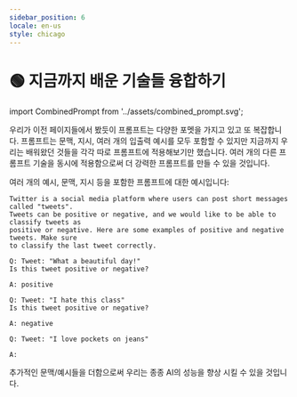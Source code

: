 ```yaml
---
sidebar_position: 6
locale: en-us
style: chicago
---
```


# 🟢 지금까지 배운 기술들 융합하기

import CombinedPrompt from '../assets/combined_prompt.svg';


<div style={{textAlign: 'center'}}>
  <CombinedPrompt style={{width:"500px",height:"300px",verticalAlign:"top"}}/>
</div>

우리가 이전 페이지들에서 봤듯이 프롬프트는 다양한 포멧을 가지고 있고 또 복잡합니다. 프롬프트는 문맥, 지시, 여러 개의 입출력 예시를 모두 포함할 수 있지만 지금까지 우리는 배워왔던 것들을 각각 따로 프롬프트에 적용해보기만 했습니다. 여러 개의 다른 프롬프트 기술을 동시에 적용함으로써 더 강력한 프롬프트를 만들 수 있을 것입니다.

여러 개의 예시, 문맥, 지시 등을 포함한 프롬프트에 대한 예시입니다:

```text
Twitter is a social media platform where users can post short messages called "tweets".
Tweets can be positive or negative, and we would like to be able to classify tweets as
positive or negative. Here are some examples of positive and negative tweets. Make sure 
to classify the last tweet correctly.

Q: Tweet: "What a beautiful day!"
Is this tweet positive or negative?

A: positive

Q: Tweet: "I hate this class"
Is this tweet positive or negative?

A: negative

Q: Tweet: "I love pockets on jeans"

A:
```

추가적인 문맥/예시들을 더함으로써 우리는 종종 AI의 성능을 향상 시킬 수 있을 것입니다.

